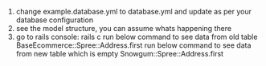 1. change example.database.yml to database.yml and update as per your database configuration
2. see the model structure, you can assume whats happening there
3. go to rails console: rails c
run below command to see data from old table
BaseEcommerce::Spree::Address.first
run below command to see data from new table which is empty
Snowgum::Spree::Address.first
